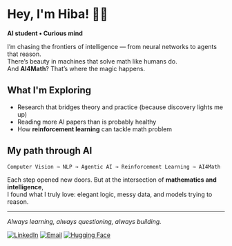 # Hey, I'm Hiba! 👋🤓

**AI student • Curious mind**

I’m chasing the frontiers of intelligence — from neural networks to agents that reason.  
There’s beauty in machines that solve math like humans do.  
And **AI4Math**? That’s where the magic happens.

## What I'm Exploring
- Research that bridges theory and practice (because discovery lights me up)
- Reading more AI papers than is probably healthy
- How **reinforcement learning** can tackle math problem
  
## My path through AI 
```
Computer Vision → NLP → Agentic AI → Reinforcement Learning → AI4Math
```
Each step opened new doors. But at the intersection of **mathematics and intelligence**,  
I found what I truly love: elegant logic, messy data, and models trying to reason.

---

*Always learning, always questioning, always building.*

[![LinkedIn](https://img.shields.io/badge/-LinkedIn-blue?style=flat&logo=Linkedin&logoColor=white)](https://linkedin.com/in/hibasofyan)
[![Email](https://img.shields.io/badge/-Email-red?style=flat&logo=Gmail&logoColor=white)](mailto:hibasofyan3@gmail.com)
[![Hugging Face](https://img.shields.io/badge/-🤗%20Hugging%20Face-yellow?style=flat&logo=HuggingFace&logoColor=black)](https://huggingface.co/hibasofyan)
